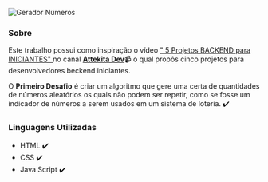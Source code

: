 ![Gerador Números](https://user-images.githubusercontent.com/95001642/145684106-7744ee01-1c11-4333-bd63-ccc2ed94c93b.gif)

<h3 align="left">Sobre</h3>
<p> Este trabalho possui como inspiração o vídeo <a href="https://youtu.be/6d84jehVhog"> " 5 Projetos BACKEND para INICIANTES" </a> no canal <b> <a href="https://www.youtube.com/channel/UCetRsdZxDQDcgVDJd6erz6g">Attekita Dev</a></b>📹 o qual propôs cinco projetos para desenvolvedores beckend iniciantes.</p>
<p> O <b>Primeiro Desafio</b> é criar um algoritmo que gere uma certa de quantidades de números aleatórios os quais não podem ser repetir, como se fosse um indicador de números a serem usados em um sistema de loteria. ✔️ </p>
<h3 align="left">Linguagens Utilizadas</h3>
<ul>
  <li> HTML ✔️ </li>
  <li> CSS ✔️ </li>
  <li> Java Script ✔️ </li>
</ul>

  



